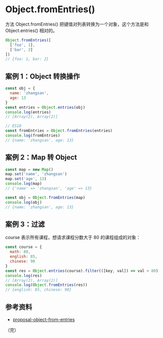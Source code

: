 # Object.fromEntries()

方法 Object.fromEntries() 把键值对列表转换为一个对象，这个方法是和 Object.entries() 相对的。

```javascript
Object.fromEntries([
  ['foo', 1],
  ['bar', 2]
])
// {foo: 1, bar: 2}
```

## 案例 1：Object 转换操作

```javascript
const obj = {
  name: 'zhangsan',
  age: 13
}
const entries = Object.entries(obj)
console.log(entries)
// [Array(2), Array(2)]

// ES10
const fromEntries = Object.fromEntries(entries)
console.log(fromEntries)
// {name: 'zhangsan', age: 13}
```

## 案例 2：Map 转 Object

```javascript
const map = new Map()
map.set('name', 'zhangsan')
map.set('age', 13)
console.log(map)
// {'name' => 'zhangsan', 'age' => 13}

const obj = Object.fromEntries(map)
console.log(obj)
// {name: 'zhangsan', age: 13}
```

## 案例 3：过滤

course 表示所有课程，想请求课程分数大于 80 的课程组成的对象：

```javascript
const course = {
  math: 80,
  english: 85,
  chinese: 90
}
const res = Object.entries(course).filter(([key, val]) => val > 80)
console.log(res)
// [Array(2), Array(2)]
console.log(Object.fromEntries(res))
// {english: 85, chinese: 90}
```

## 参考资料

* [proposal-object-from-entries](https://github.com/tc39/proposal-object-from-entries)

（完）
